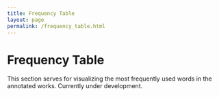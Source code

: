 ```yaml
---
title: Frequency Table
layout: page
permalink: /frequency_table.html
---
```

# Frequency Table

This section serves for visualizing the most frequently used words in the annotated works. Currently under development.
